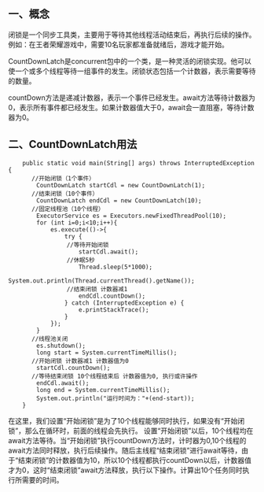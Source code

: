 ## 一、概念

闭锁是一个同步工具类，主要用于等待其他线程活动结束后，再执行后续的操作。例如：在王者荣耀游戏中，需要10名玩家都准备就绪后，游戏才能开始。

CountDownLatch是concurrent包中的一个类，是一种灵活的闭锁实现。他可以使一个或多个线程等待一组事件的发生。闭锁状态包括一个计数器，表示需要等待的数量。

countDown方法是递减计数器，表示一个事件已经发生。await方法等待计数器为0，表示所有事件都已经发生。如果计数器值大于0，await会一直阻塞，等待计数器为0。

## 二、CountDownLatch用法

```
    public static void main(String[] args) throws InterruptedException {
　　　　//开始闭锁（1个事件）
        CountDownLatch startCdl = new CountDownLatch(1);
　　　　//结束闭锁（10个事件）
        CountDownLatch endCdl = new CountDownLatch(10);
　　　　//固定线程池（10个线程）
        ExecutorService es = Executors.newFixedThreadPool(10);
        for (int i=0;i<10;i++){
            es.execute(()->{
                try {
　　　　　　　　　　//等待开始闭锁
                    startCdl.await();
　　　　　　　　　　//休眠5秒
                    Thread.sleep(5*1000);
                    System.out.println(Thread.currentThread().getName());
　　　　　　　　　　//结束闭锁 计数器减1
                    endCdl.countDown();
                } catch (InterruptedException e) {
                    e.printStackTrace();
                }
            });
        }
　　　　//线程池关闭
        es.shutdown();
        long start = System.currentTimeMillis();
　　　　//开始闭锁 计数器减1 计数器值为0
        startCdl.countDown();
　　　　//等待结束闭锁 10个线程结束后 计数器值为0, 执行或许操作
        endCdl.await();
        long end = System.currentTimeMillis();
        System.out.println("运行时间为："+(end-start));
    }
```

在这里，我们设置“开始闭锁”是为了10个线程能够同时执行，如果没有“开始闭锁”，那么在循环时，前面的线程会先执行。
设置“开始闭锁”以后，10个线程均在await方法等待。当“开始闭锁”执行countDown方法时，计时器为0,10个线程的await方法同时释放，执行后续操作。随后主线程“结束闭锁”进行await等待，由于“结束闭锁”的计数器值为10，所以10个线程都执行countDown以后，计数器值才为0，这时“结束闭锁”await方法释放，执行以下操作。计算出10个任务同时执行所需要的时间。